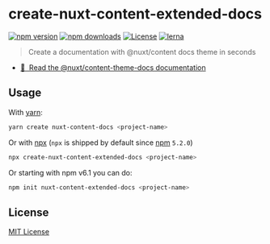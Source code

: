 # create-nuxt-content-extended-docs

[![npm version][npm-version-src]][npm-version-href]
[![npm downloads][npm-downloads-src]][npm-downloads-href]
[![License][license-src]][license-href]
[![lerna][lerna-src]][lerna-href]

> Create a documentation with @nuxt/content docs theme in seconds

- [📖 &nbsp;Read the @nuxt/content-theme-docs documentation](https://content.nuxtjs.org/themes/docs)

## Usage

With [yarn](https://yarnpkg.com/en/):

```bash
yarn create nuxt-content-docs <project-name>
```

Or with [npx](https://www.npmjs.com/package/npx) (`npx` is shipped by default since [npm](https://www.npmjs.com/get-npm) `5.2.0`)

```bash
npx create-nuxt-content-extended-docs <project-name>
```

Or starting with npm v6.1 you can do:

```bash
npm init nuxt-content-extended-docs <project-name>
```

## License

[MIT License](../../LICENSE)

<!-- Badges -->

[npm-version-src]: https://img.shields.io/npm/v/create-nuxt-content-docs/latest.svg
[npm-version-href]: https://npmjs.com/package/create-nuxt-content-extended-docs
[npm-downloads-src]: https://img.shields.io/npm/dt/create-nuxt-content-docs.svg
[npm-downloads-href]: https://npmjs.com/package/create-nuxt-content-extended-docs
[license-src]: https://img.shields.io/npm/l/@nuxt/content.svg
[license-href]: https://npmjs.com/package/@nuxt/content
[lerna-src]: https://img.shields.io/badge/maintained%20with-lerna-cc00ff.svg
[lerna-href]: https://lerna.js.org/

